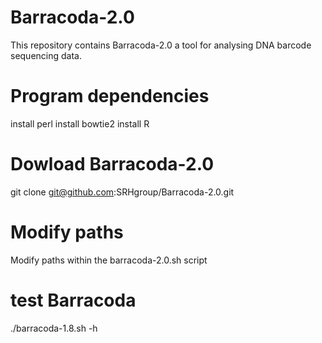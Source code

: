 # Barracoda-2.0
This repository contains Barracoda-2.0 a tool for analysing DNA barcode sequencing data. 

# Program dependencies
install perl 
install bowtie2 
install R 

# Dowload Barracoda-2.0 
git clone git@github.com:SRHgroup/Barracoda-2.0.git

# Modify paths 
Modify paths within the barracoda-2.0.sh script

# test Barracoda  
./barracoda-1.8.sh -h
